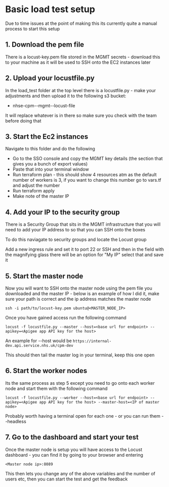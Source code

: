 # Basic load test setup

Due to time issues at the point of making this its currently quite a manual process to start this setup

## 1. Download the pem file

There is a locust-key.pem file stored in the MGMT secrets - download this to your machine as it will be used to SSH onto the EC2 instances later

## 2. Upload your locustfile.py

In the load_test folder at the top level there is a locustfile.py - make your adjustments and then upload it to the following s3 bucket:

- nhse-cpm--mgmt--locust-file

It will replace whatever is in there so make sure you check with the team before doing that

## 3. Start the Ec2 instances

Navigate to this folder and do the following

- Go to the SSO console and copy the MGMT key details (the section that gives you a bunch of export values)
- Paste that into your terminal window
- Run terraform plan - this should show 4 resources atm as the default number of workers is 3, if you want to change this number go to vars.tf and adjust the number
- Run terraform apply
- Make note of the master IP

## 4. Add your IP to the security group

There is a Security Group that sits in the MGMT infrastructure that you will need to add your IP address to so that you can SSH onto the boxes

To do this naviagate to security groups and locate the Locust group

Add a new ingress rule and set it to port 22 or SSH and then in the field with the magnifying glass there will be an option for "My IP" select that and save it

## 5. Start the master node

Now you will want to SSH onto the master node using the pem file you downloaded and the master IP - below is an example of how I did it, make sure your path is correct and the ip address matches the master node

`ssh -i path/to/locust-key.pem ubuntu@<MASTER_NODE_IP>`

Once you have gained access run the following command

`locust -f locustfile.py --master --host=<base url for endpoint> --apikey=<Apigee app API key for the host>`

An example for --host would be `https://internal-dev.api.service.nhs.uk/cpm-dev`

This should then tail the master log in your terminal, keep this one open

## 6. Start the worker nodes

Its the same process as step 5 except you need to go onto each worker node and start them with the following command

`locust -f locustfile.py --worker --host=<base url for endpoint> --apikey=<Apigee app API key for the host> --master-host=<IP of master node>`

Probably worth having a terminal open for each one - or you can run them --headless

## 7. Go to the dashboard and start your test

Once the master node is setup you will have access to the Locust dashboard - you can find it by going to your browser and entering

`<Master node ip>:8089`

This then lets you change any of the above variables and the number of users etc, then you can start the test and get the feedback
